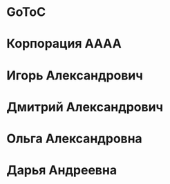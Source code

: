 # GoToC
# Корпорация АААА
# Игорь      Александрович 
# Дмитрий    Александрович
# Ольга      Александровна
# Дарья      Андреевна   
